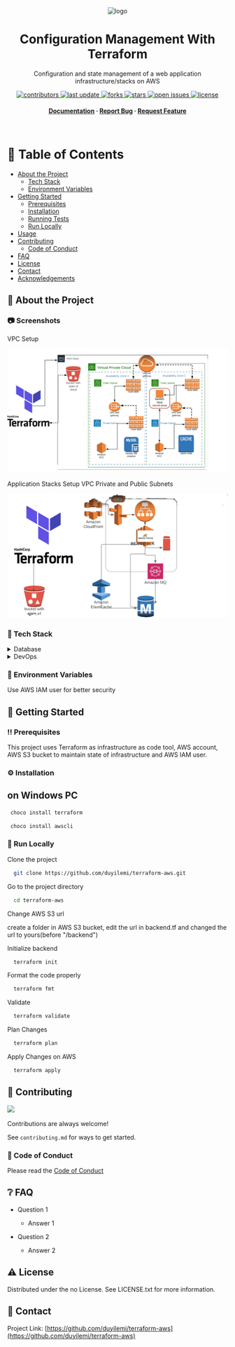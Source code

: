 <div align="center">

  <img src="https://th.bing.com/th/id/OIP.QbM4V96xdZOV88Hy2nSLlAHaHZ?pid=ImgDet&rs=1" alt="logo" width="200" height="auto" />
  <h1>Configuration Management With Terraform</h1>
  
  <p>
    Configuration and state management of a web application infrastructure/stacks on AWS 
  </p>
  
  
<!-- Badges -->
<p>
  <a href="https://github.com/duyilemi/terraform-aws/graphs/contributors">
    <img src="https://img.shields.io/github/contributors/duyilemi/terraform-aws" alt="contributors" />
  </a>
  <a href="">
    <img src="https://img.shields.io/github/last-commit/duyilemi/terraform-aws" alt="last update" />
  </a>
  <a href="https://github.com/duyilemi/terraform-aws/network/members">
    <img src="https://img.shields.io/github/forks/duyilemi/terraform-aws" alt="forks" />
  </a>
  <a href="https://github.com/duyilemi/terraform-aws/stargazers">
    <img src="https://img.shields.io/github/stars/duyilemi/terraform-aws" alt="stars" />
  </a>
  <a href="https://github.com/duyilemi/terraform-aws/issues/">
    <img src="https://img.shields.io/github/issues/duyilemi/terraform-aws" alt="open issues" />
  </a>
  <a href="https://github.com/duyilemi/terraform-aws/blob/master/LICENSE">
    <img src="https://img.shields.io/github/license/duyilemi/terraform-aws.svg" alt="license" />
  </a>
</p>
   
<h4>
    <!-- <a href="https://github.com/duyilemi/terraform-aws/">View Demo</a>
  <span> · </span> -->
    <a href="https://github.com/duyilemi/terraform-aws">Documentation</a>
  <span> · </span>
    <a href="https://github.com/duyilemi/terraform-aws/issues/">Report Bug</a>
  <span> · </span>
    <a href="https://github.com/duyilemi/terraform-aws/issues/">Request Feature</a>
  </h4>
</div>

<br />

<!-- Table of Contents -->

# :notebook_with_decorative_cover: Table of Contents

- [About the Project](#star2-about-the-project)
  <!-- - [Screenshots](#camera-screenshots) -->
  - [Tech Stack](#space_invader-tech-stack)
  - [Environment Variables](#key-environment-variables)
- [Getting Started](#toolbox-getting-started)
  - [Prerequisites](#bangbang-prerequisites)
  - [Installation](#gear-installation)
  - [Running Tests](#test_tube-running-tests)
  - [Run Locally](#running-run-locally)
- [Usage](#eyes-usage)
- [Contributing](#wave-contributing)
  - [Code of Conduct](#scroll-code-of-conduct)
- [FAQ](#grey_question-faq)
- [License](#warning-license)
- [Contact](#handshake-contact)
- [Acknowledgements](#gem-acknowledgements)

<!-- About the Project -->

## :star2: About the Project

<!-- Screenshots -->

### :camera: Screenshots

VPC Setup

<div align="center">
  <img src="readme-assets/Screenshot (106).png" alt="screenshot" />
</div>

Application Stacks Setup VPC Private and Public Subnets

<div align="center">
  <img src="readme-assets/Screenshot (107).png" alt="screenshot" />
</div>

<!-- TechStack -->

### :space_invader: Tech Stack

<details>
<summary>Database</summary>
  <ul>
    <li><a href="#">AWS S3</a></li>
  </ul>
</details>

<details>
<summary>DevOps</summary>
  <ul>
    <li><a href="https://developer.hashicorp.com/terraform/downloads">Terraform</a></li>
    <li><a href="#">AWS CLI</a></li>
    <li><a href="#">AWS IAM user</a></li>
  </ul>
</details>

<!-- Env Variables -->

### :key: Environment Variables

Use AWS IAM user for better security

<!-- Getting Started -->

## :toolbox: Getting Started

<!-- Prerequisites -->

### :bangbang: Prerequisites

This project uses Terraform as infrastructure as code tool, AWS account, AWS S3 bucket to maintain state of infrastructure and AWS IAM user.

<!-- Installation -->

### :gear: Installation

## on Windows PC

```bash
 choco install terraform
```

```bash
 choco install awscli
```

<!-- Run Locally -->

### :running: Run Locally

Clone the project

```bash
  git clone https://github.com/duyilemi/terraform-aws.git
```

Go to the project directory

```bash
  cd terraform-aws
```

Change AWS S3 url

create a folder in AWS S3 bucket, edit the url in backend.tf and changed the url to yours(before "/backend")

Initialize backend

```bash
  terraform init
```

Format the code properly

```bash
  terraform fmt
```

Validate

```bash
  terraform validate
```

Plan Changes

```bash
  terraform plan
```

Apply Changes on AWS

```bash
  terraform apply
```

## :wave: Contributing

<a href="https://github.com/duyilemi/terraform-aws/graphs/contributors">
  <img src="https://contrib.rocks/image?repo=duyilemi/terraform-aws" />
</a>

Contributions are always welcome!

See `contributing.md` for ways to get started.

<!-- Code of Conduct -->

### :scroll: Code of Conduct

Please read the [Code of Conduct](https://github.com/duyilemi/terraform-aws/blob/master/CODE_OF_CONDUCT.md)

<!-- FAQ -->

## :grey_question: FAQ

- Question 1

  - Answer 1

- Question 2

  - Answer 2

<!-- License -->

## :warning: License

Distributed under the no License. See LICENSE.txt for more information.

<!-- Contact -->

## :handshake: Contact

Project Link: [https://github.com/duyilemi/terraform-aws](https://github.com/duyilemi/terraform-aws)
